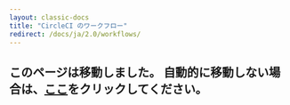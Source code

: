 ```yaml
---
layout: classic-docs
title: "CircleCI のワークフロー"
redirect: /docs/ja/2.0/workflows/
---
```


<h2>このページは移動しました。 自動的に移動しない場合は、<a href="/docs/ja/2.0/workflows/">ここ</a>をクリックしてください。</h2>
